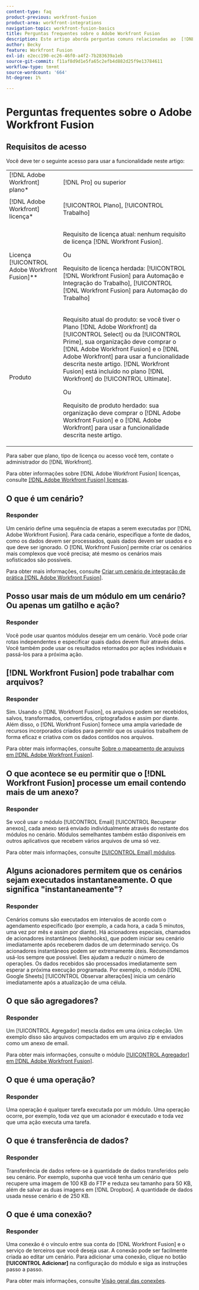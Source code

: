 ```yaml
---
content-type: faq
product-previous: workfront-fusion
product-area: workfront-integrations
navigation-topic: workfront-fusion-basics
title: Perguntas frequentes sobre o Adobe Workfront Fusion
description: Este artigo aborda perguntas comuns relacionadas ao  [!DNL Adobe Workfront Fusion], incluindo informações sobre objetos comumente usados em fluxos de trabalho do Fusion
author: Becky
feature: Workfront Fusion
exl-id: e2ecc190-ec26-46f0-a4f2-7b283639a1eb
source-git-commit: f11af8d9d1e5fa65c2efb4d882d25f9e13784611
workflow-type: tm+mt
source-wordcount: '664'
ht-degree: 1%

---
```


# Perguntas frequentes sobre o Adobe Workfront Fusion

## Requisitos de acesso

Você deve ter o seguinte acesso para usar a funcionalidade neste artigo:

<table style="table-layout:auto"> 
 <col> 
 <col> 
 <tbody> 
  <tr> 
    <td role="rowheader">[!DNL Adobe Workfront] plano*</td> 
   <td> <p>[!DNL Pro] ou superior</p> </td> 
  </tr> 
  <tr data-mc-conditions=""> 
   <td role="rowheader">[!DNL Adobe Workfront] licença*</td> 
   <td> <p>[!UICONTROL Plano], [!UICONTROL Trabalho]</p> </td> 
  </tr> 
  <tr> 
   <td role="rowheader">Licença [!UICONTROL Adobe Workfront Fusion]**</td> 
   <td>
   <p>Requisito de licença atual: nenhum requisito de licença [!DNL Workfront Fusion].</p>
   <p>Ou</p>
   <p>Requisito de licença herdada: [!UICONTROL [!DNL Workfront Fusion] para Automação e Integração do Trabalho], [!UICONTROL [!DNL Workfront Fusion] para Automação do Trabalho]</p>
   </td> 
  </tr> 
  <tr> 
   <td role="rowheader">Produto</td> 
   <td>
   <p>Requisito atual do produto: se você tiver o Plano [!DNL Adobe Workfront] da [!UICONTROL Select] ou da [!UICONTROL Prime], sua organização deve comprar o [!DNL Adobe Workfront Fusion] e o [!DNL Adobe Workfront] para usar a funcionalidade descrita neste artigo. [!DNL Workfront Fusion] está incluído no plano [!DNL Workfront] do [!UICONTROL Ultimate].</p>
   <p>Ou</p>
   <p>Requisito de produto herdado: sua organização deve comprar o [!DNL Adobe Workfront Fusion] e o [!DNL Adobe Workfront] para usar a funcionalidade descrita neste artigo.</p>
   </td> 
  </tr> 
 </tbody> 
</table>

Para saber que plano, tipo de licença ou acesso você tem, contate o administrador do [!DNL Workfront].

Para obter informações sobre [!DNL Adobe Workfront Fusion] licenças, consulte [[!DNL Adobe Workfront Fusion] licenças](../../workfront-fusion/get-started/license-automation-vs-integration.md).

## O que é um cenário?

### Responder

Um cenário define uma sequência de etapas a serem executadas por [!DNL Adobe Workfront Fusion]. Para cada cenário, especifique a fonte de dados, como os dados devem ser processados, quais dados devem ser usados e o que deve ser ignorado. O [!DNL Workfront Fusion] permite criar os cenários mais complexos que você precisa; até mesmo os cenários mais sofisticados são possíveis.

Para obter mais informações, consulte [Criar um cenário de integração de prática [!DNL Adobe Workfront Fusion]](../../workfront-fusion/get-started/create-a-practice-scenario.md).

## Posso usar mais de um módulo em um cenário? Ou apenas um gatilho e ação?

### Responder

Você pode usar quantos módulos desejar em um cenário. Você pode criar rotas independentes e especificar quais dados devem fluir através delas. Você também pode usar os resultados retornados por ações individuais e passá-los para a próxima ação.

## [!DNL Workfront Fusion] pode trabalhar com arquivos?

### Responder

Sim. Usando o [!DNL Workfront Fusion], os arquivos podem ser recebidos, salvos, transformados, convertidos, criptografados e assim por diante. Além disso, o [!DNL Workfront Fusion] fornece uma ampla variedade de recursos incorporados criados para permitir que os usuários trabalhem de forma eficaz e criativa com os dados contidos nos arquivos.

Para obter mais informações, consulte [Sobre o mapeamento de arquivos em [!DNL Adobe Workfront Fusion]](../../workfront-fusion/mapping/about-mapping-files.md).

## O que acontece se eu permitir que o [!DNL Workfront Fusion] processe um email contendo mais de um anexo?

### Responder

Se você usar o módulo [!UICONTROL Email] [!UICONTROL Recuperar anexos], cada anexo será enviado individualmente através do restante dos módulos no cenário. Módulos semelhantes também estão disponíveis em outros aplicativos que recebem vários arquivos de uma só vez.

Para obter mais informações, consulte [[!UICONTROL Email] módulos](../../workfront-fusion/apps-and-their-modules/email-modules.md).

## Alguns acionadores permitem que os cenários sejam executados instantaneamente. O que significa &quot;instantaneamente&quot;?

### Responder

Cenários comuns são executados em intervalos de acordo com o agendamento especificado (por exemplo, a cada hora, a cada 5 minutos, uma vez por mês e assim por diante). Há acionadores especiais, chamados de acionadores instantâneos (webhooks), que podem iniciar seu cenário imediatamente após receberem dados de um determinado serviço. Os acionadores instantâneos podem ser extremamente úteis. Recomendamos usá-los sempre que possível. Eles ajudam a reduzir o número de operações. Os dados recebidos são processados imediatamente sem esperar a próxima execução programada. Por exemplo, o módulo [!DNL Google Sheets] [!UICONTROL Observar alterações] inicia um cenário imediatamente após a atualização de uma célula.

## O que são agregadores?

### Responder

Um [!UICONTROL Agregador] mescla dados em uma única coleção. Um exemplo disso são arquivos compactados em um arquivo zip e enviados como um anexo de email.

Para obter mais informações, consulte o módulo [[!UICONTROL Agregador] em [!DNL Adobe Workfront Fusion]](../../workfront-fusion/modules/aggregator-module.md).

## O que é uma operação?

### Responder

Uma operação é qualquer tarefa executada por um módulo. Uma operação ocorre, por exemplo, toda vez que um acionador é executado e toda vez que uma ação executa uma tarefa.

## O que é transferência de dados?

### Responder

Transferência de dados refere-se à quantidade de dados transferidos pelo seu cenário. Por exemplo, suponha que você tenha um cenário que recupere uma imagem de 100 KB do FTP e reduza seu tamanho para 50 KB, além de salvar as duas imagens em [!DNL Dropbox]. A quantidade de dados usada nesse cenário é de 250 KB.

## O que é uma conexão?

### Responder

Uma conexão é o vínculo entre sua conta do [!DNL Workfront Fusion] e o serviço de terceiros que você deseja usar. A conexão pode ser facilmente criada ao editar um cenário. Para adicionar uma conexão, clique no botão **[!UICONTROL Adicionar]** na configuração do módulo e siga as instruções passo a passo.

Para obter mais informações, consulte [Visão geral das conexões](../../workfront-fusion/connections/about-connecting-wf-fusion-to-app-or-service.md).

